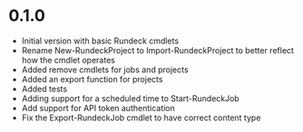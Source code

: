 # 0.1.0
- Initial version with basic Rundeck cmdlets
- Rename New-RundeckProject to Import-RundeckProject to better reflect how the cmdlet operates
- Added remove cmdlets for jobs and projects
- Added an export function for projects
- Added tests
- Adding support for a scheduled time to Start-RundeckJob
- Add support for API token authentication
- Fix the Export-RundeckJob cmdlet to have correct content type

